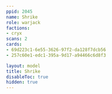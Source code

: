 ```yaml
---
ppid: 2045
name: Shrike
role: warjack
factions:
- cryx
scans: 2
cards:
- 69d223c1-6e55-3626-97f2-da128f7dcb56
- 257c60e1-edc1-395a-9d17-a94466c6d8f3

layout: model
title: Shrike
disableToc: true
hidden: true
---
```

